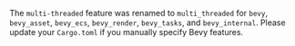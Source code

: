 The `multi-threaded` feature was renamed to `multi_threaded` for `bevy`, `bevy_asset`, `bevy_ecs`, `bevy_render`, `bevy_tasks`, and `bevy_internal`. Please update your `Cargo.toml` if you manually specify Bevy features.
